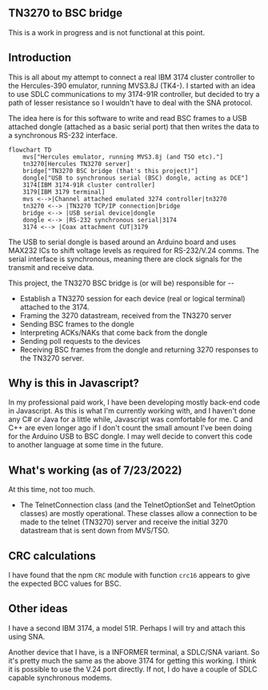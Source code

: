 TN3270 to BSC bridge
--------------------

This is a work in progress and is not functional at this point.

## Introduction

This is all about my attempt to connect a real IBM 3174 cluster controller to the Hercules-390 emulator, running
MVS3.8J (TK4-). I started with an idea to use SDLC communications to my 3174-91R controller, but decided to
try a path of lesser resistance so I wouldn't have to deal with the SNA protocol.

The idea here is for this software to write and read BSC frames to a USB attached dongle (attached as a basic serial port) that then writes the data to a synchronous RS-232 interface.

```mermaid
flowchart TD
    mvs["Hercules emulator, running MVS3.8j (and TSO etc)."]
    tn3270[Hercules TN3270 server]
    bridge["TN3270 BSC bridge (that's this project)"]
    dongle["USB to synchronous serial (BSC) dongle, acting as DCE"]
    3174[IBM 3174-91R cluster controller]
    3179[IBM 3179 terminal]
    mvs <-->|Channel attached emulated 3274 controller|tn3270
    tn3270 <--> |TN3270 TCP/IP connection|bridge
    bridge <--> |USB serial device|dongle
    dongle <--> |RS-232 synchronous serial|3174
    3174 <--> |Coax attachment CUT|3179
```

The USB to serial dongle is based around an Arduino board and uses MAX232 ICs to shift voltage levels as required
for RS-232/V.24 comms. The serial interface is synchronous, meaning there are clock signals for the transmit and
receive data.

This project, the TN3270 BSC bridge is (or will be) responsible for --

* Establish a TN3270 session for each device (real or logical terminal) attached to the 3174.
* Framing the 3270 datastream, received from the TN3270 server
* Sending BSC frames to the dongle
* Interpreting ACKs/NAKs that come back from the dongle
* Sending poll requests to the devices
* Receiving BSC frames from the dongle and returning 3270 responses to the TN3270 server.

## Why is this in Javascript?

In my professional paid work, I have been developing mostly back-end code in Javascript. As this is what I'm
currently working with, and I haven't done any C# or Java for a little while, Javascript was comfortable for me.
C and C++ are even longer ago if I don't count the small amount I've been doing for the Arduino USB to BSC dongle.
I may well decide to convert this code to another language at some time in the future.

## What's working (as of 7/23/2022)

At this time, not too much.

* The TelnetConnection class (and the TelnetOptionSet and TelnetOption classes) are mostly operational.
  These classes allow a connection to be made to the telnet (TN3270) server and receive the initial 3270 datastream that is sent down from MVS/TSO.

## CRC calculations

I have found that the npm `CRC` module with function `crc16` appears to give the expected BCC values for BSC.

## Other ideas

I have a second IBM 3174, a model 51R. Perhaps I will try and attach this using SNA.

Another device that I have, is a INFORMER terminal, a SDLC/SNA variant. So it's pretty much the same as the above 3174 for getting this working. I think it is possible to use the V.24 port directly. If not, I do have a
couple of SDLC capable synchronous modems.

